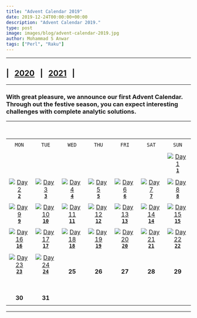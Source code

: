 ```yaml
---
title: "Advent Calendar 2019"
date: 2019-12-24T00:00:00+00:00
description: "Advent Calendar 2019."
type: post
image: images/blog/advent-calendar-2019.jpg
author: Mohammad S Anwar
tags: ["Perl", "Raku"]
---
```

***

## | &nbsp; [**2020**](/blog/advent-calendar-2020) &nbsp; | &nbsp; [**2021**](/blog/advent-calendar-2021) &nbsp; |

***

### With great pleasure, we announce our first **Advent Calendar**. Through out the festive season, you can expect interesting challenges with complete analytic solutions.

***

<br>

| | | | | | | |
| :---: | :---: | :---: | :---: | :---: | :---: | :---: |
| | | | | | | |
| `MON`<br> |  `TUE`<br> | `WED`<br> |  `THU`<br>| `FRI`<br>|  `SAT`<br> |  `SUN`<br> |
| | | | | | | |
| <br><br><br>             |                    |                    |                    |                    |                    | [![Day 1](/images/blog/2019-12-01-thumbnail.jpg)](/blog/advent-calendar-2019-12-01)<br>[**`1`**](/blog/advent-calendar-2019-12-01)            |
| | | | | | | |
| [![Day 2](/images/blog/2019-12-02-thumbnail.jpg)](/blog/advent-calendar-2019-12-02)<br>[**`2`**](/blog/advent-calendar-2019-12-02)<br>      | [![Day 3](/images/blog/2019-12-03-thumbnail.jpg)](/blog/advent-calendar-2019-12-03)<br>[**`3`**](/blog/advent-calendar-2019-12-03)            | [![Day 4](/images/blog/2019-12-04-thumbnail.jpg)](/blog/advent-calendar-2019-12-04)<br>[**`4`**](/blog/advent-calendar-2019-12-04)         | [![Day 5](/images/blog/2019-12-05-thumbnail.jpg)](/blog/advent-calendar-2019-12-05)<br>[**`5`**](/blog/advent-calendar-2019-12-05)            | [![Day 6](/images/blog/2019-12-06-thumbnail.jpg)](/blog/advent-calendar-2019-12-06)<br>[**`6`**](/blog/advent-calendar-2019-12-06)        | [![Day 7](/images/blog/2019-12-07-thumbnail.jpg)](/blog/advent-calendar-2019-12-07)<br>[**`7`**](/blog/advent-calendar-2019-12-07)      | [![Day 8](/images/blog/2019-12-08-thumbnail.jpg)](/blog/advent-calendar-2019-12-08)<br>[**`8`**](/blog/advent-calendar-2019-12-08)            |
| | | | | | | |
| [![Day 9](/images/blog/2019-12-09-thumbnail.jpg)](/blog/advent-calendar-2019-12-09)<br>[**`9`**](/blog/advent-calendar-2019-12-09)<br>      | [![Day 10](/images/blog/2019-12-10-thumbnail.jpg)](/blog/advent-calendar-2019-12-10)<br>[**`10`**](/blog/advent-calendar-2019-12-10)          | [![Day 11](/images/blog/2019-12-11-thumbnail.jpg)](/blog/advent-calendar-2019-12-11)<br>[**`11`**](/blog/advent-calendar-2019-12-11)       | [![Day 12](/images/blog/2019-12-12-thumbnail.jpg)](/blog/advent-calendar-2019-12-12)<br>[**`12`**](/blog/advent-calendar-2019-12-12)          | [![Day 13](/images/blog/2019-12-13-thumbnail.jpg)](/blog/advent-calendar-2019-12-13)<br>[**`13`**](/blog/advent-calendar-2019-12-13)      | [![Day 14](/images/blog/2019-12-14-thumbnail.jpg)](/blog/advent-calendar-2019-12-14)<br>[**`14`**](/blog/advent-calendar-2019-12-14)    | [![Day 15](/images/blog/2019-12-15-thumbnail.jpg)](/blog/advent-calendar-2019-12-15)<br>[**`15`**](/blog/advent-calendar-2019-12-15)          |
| | | | | | | |
| [![Day 16](/images/blog/2019-12-16-thumbnail.jpg)](/blog/advent-calendar-2019-12-16)<br>[**`16`**](/blog/advent-calendar-2019-12-16)<br>    | [![Day 17](/images/blog/2019-12-17-thumbnail.jpg)](/blog/advent-calendar-2019-12-17)<br>[**`17`**](/blog/advent-calendar-2019-12-17)          | [![Day 18](/images/blog/2019-12-18-thumbnail.jpg)](/blog/advent-calendar-2019-12-18)<br>[**`18`**](/blog/advent-calendar-2019-12-18)       | [![Day 19](/images/blog/2019-12-19-thumbnail.jpg)](/blog/advent-calendar-2019-12-19)<br>[**`19`**](/blog/advent-calendar-2019-12-19)          | [![Day 20](/images/blog/2019-12-20-thumbnail.jpg)](/blog/advent-calendar-2019-12-20)<br>[**`20`**](/blog/advent-calendar-2019-12-20)      | [![Day 21](/images/blog/2019-12-08-thumbnail.jpg)](/blog/advent-calendar-2019-12-21)<br>[**`21`**](/blog/advent-calendar-2019-12-21)    | [![Day 22](/images/blog/2019-12-22-thumbnail.jpg)](/blog/advent-calendar-2019-12-22)<br>[**`22`**](/blog/advent-calendar-2019-12-22)          |
| | | | | | | |
| [![Day 23](/images/blog/2019-12-23-thumbnail.jpg)](/blog/advent-calendar-2019-12-23)<br>[**`23`**](/blog/advent-calendar-2019-12-23)<br>    | [![Day 24](/images/blog/2019-12-24-thumbnail.jpg)](/blog/advent-calendar-2019-12-24)<br>[**`24`**](/blog/advent-calendar-2019-12-24)          | <br><br>**25**             | <br><br>**26**<br>             | <br><br>**27**<br>            | <br><br>**28**<br>             | <br><br>**29**<br>             |
| | | | | | | |
| <br><br>**30**<br>       | <br><br>**31**<br>             |             |                    |                    |                    |                    |
| | | | | | | |

***
